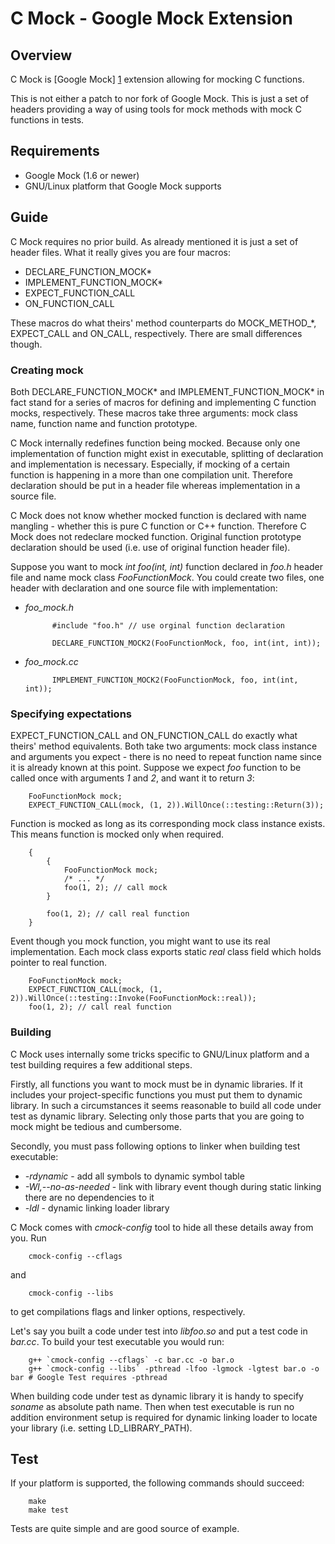 C Mock - Google Mock Extension
==============================

Overview
--------

C Mock is [Google Mock] [1] extension allowing for mocking C functions.

This is not either a patch to nor fork of Google Mock. This is just a set of headers providing a way of using tools for mock methods with mock C functions in tests.

Requirements
------------

* Google Mock (1.6 or newer)
* GNU/Linux platform that Google Mock supports

Guide
-----

C Mock requires no prior build. As already mentioned it is just a set of header files. What it really gives you are four macros:

* DECLARE\_FUNCTION\_MOCK\*
* IMPLEMENT\_FUNCTION\_MOCK\*
* EXPECT\_FUNCTION\_CALL
* ON\_FUNCTION\_CALL

These macros do what theirs' method counterparts do MOCK\_METHOD\_\*, EXPECT\_CALL and ON\_CALL, respectively. There are small differences though.

### Creating mock ###

Both DECLARE\_FUNCTION\_MOCK\* and IMPLEMENT\_FUNCTION\_MOCK\* in fact stand for a series of macros for defining and implementing C function mocks, respectively. These macros take three arguments: mock class name, function name and function prototype.

C Mock internally redefines function being mocked. Because only one implementation of function might exist in executable, splitting of declaration and implementation is necessary. Especially, if mocking of a certain function is happening in a more than one compilation unit. Therefore declaration should be put in a header file whereas implementation in a source file.

C Mock does not know whether mocked function is declared with name mangling - whether this is pure C function or C++ function. Therefore C Mock does not redeclare mocked function. Original function prototype declaration should be used (i.e. use of original function header file).

Suppose you want to mock *int foo(int, int)* function declared in *foo.h* header file and name mock class *FooFunctionMock*. You could create two files, one header with declaration and one source file with implementation:

* *foo_mock.h*

            #include "foo.h" // use orginal function declaration

            DECLARE_FUNCTION_MOCK2(FooFunctionMock, foo, int(int, int));

* *foo_mock.cc*

            IMPLEMENT_FUNCTION_MOCK2(FooFunctionMock, foo, int(int, int));

### Specifying expectations ###

EXPECT\_FUNCTION\_CALL and ON\_FUNCTION\_CALL do exactly what theirs' method equivalents. Both take two arguments: mock class instance and arguments you expect - there is no need to repeat function name since it is already known at this point. Suppose we expect *foo* function to be called once with arguments *1* and *2*, and want it to return *3*:

        FooFunctionMock mock;
        EXPECT_FUNCTION_CALL(mock, (1, 2)).WillOnce(::testing::Return(3));

Function is mocked as long as its corresponding mock class instance exists. This means function is mocked only when required.

        {
            {
                FooFunctionMock mock;
                /* ... */
                foo(1, 2); // call mock
            }

            foo(1, 2); // call real function
        }

Event though you mock function, you might want to use its real implementation. Each mock class exports static *real* class field which holds pointer to real function.

        FooFunctionMock mock;
        EXPECT_FUNCTION_CALL(mock, (1, 2)).WillOnce(::testing::Invoke(FooFunctionMock::real));
        foo(1, 2); // call real function

### Building ###

C Mock uses internally some tricks specific to GNU/Linux platform and a test building requires a few additional steps.

Firstly, all functions you want to mock must be in dynamic libraries. If it includes your project-specific functions you must put them to dynamic library. In such a circumstances it seems reasonable to build all code under test as dynamic library. Selecting only those parts that you are going to mock might be tedious and cumbersome.

Secondly, you must pass following options to linker when building test executable:

* *-rdynamic* - add all symbols to dynamic symbol table
* *-Wl,--no-as-needed* - link with library event though during static linking there are no dependencies to it
* *-ldl* - dynamic linking loader library

C Mock comes with *cmock-config* tool to hide all these details away from you. Run

        cmock-config --cflags

and

        cmock-config --libs

to get compilations flags and linker options, respectively.

Let's say you built a code under test into *libfoo.so* and put a test code in *bar.cc*. To build your test executable you would run:

        g++ `cmock-config --cflags` -c bar.cc -o bar.o
        g++ `cmock-config --libs` -pthread -lfoo -lgmock -lgtest bar.o -o bar # Google Test requires -pthread

When building code under test as dynamic library it is handy to specify *soname* as absolute path name. Then when test executable is run no addition environment setup is required for dynamic linking loader to locate your library (i.e. setting LD\_LIBRARY\_PATH).

Test
----

If your platform is supported, the following commands should succeed:

        make
        make test

Tests are quite simple and are good source of example.

[1]: http://code.google.com/p/googlemock/ "Google Mock"
